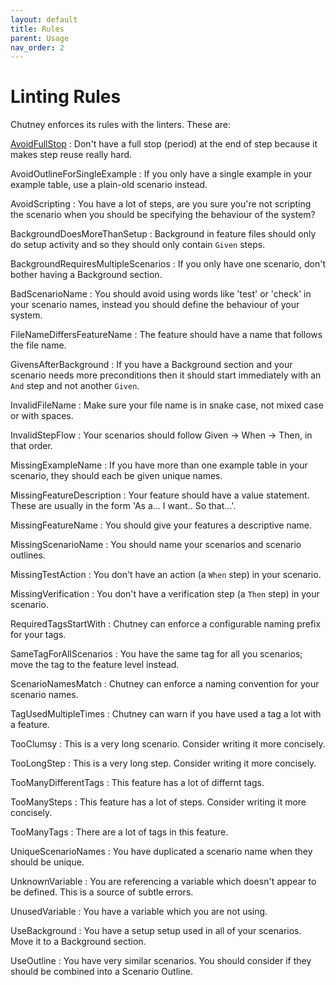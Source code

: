 ```yaml
---
layout: default
title: Rules
parent: Usage
nav_order: 2
---
```


# Linting Rules

Chutney enforces its rules with the linters. These are:

[AvoidFullStop](https://github.com/BillyRuffian/chutney/blob/master/features/avoid_full_stop.feature)
: Don't have a full stop (period) at the end of step because it makes step reuse really hard.

AvoidOutlineForSingleExample
: If you only have a single example in your example table, use a plain-old scenario instead.

AvoidScripting
: You have a lot of steps, are you sure you're not scripting the scenario when you should be specifying the behaviour of the system?

BackgroundDoesMoreThanSetup
: Background in feature files should only do setup activity and so they should only contain `Given` steps.

BackgroundRequiresMultipleScenarios
: If you only have one scenario, don't bother having a Background section.

BadScenarioName
: You should avoid using words like 'test' or 'check' in your scenario names, instead you should define the behaviour of your system.

FileNameDiffersFeatureName
: The feature should have a name that follows the file name.

GivensAfterBackground
: If you have a Background section and your scenario needs more preconditions then it should start immediately with an `And` step and not another `Given`.

InvalidFileName
: Make sure your file name is in snake case, not mixed case or with spaces.

InvalidStepFlow
: Your scenarios should follow Given → When → Then, in that order.

MissingExampleName
: If you have more than one example table in your scenario, they should each be given unique names.

MissingFeatureDescription
: Your feature should have a value statement. These are usually in the form 'As a... I want.. So that...'.

MissingFeatureName
: You should give your features a descriptive name.

MissingScenarioName
: You should name your scenarios and scenario outlines.

MissingTestAction
: You don't have an action (a `When` step) in your scenario.

MissingVerification
: You don't have a verification step (a `Then` step) in your scenario.

RequiredTagsStartWith
: Chutney can enforce a configurable naming prefix for your tags.

SameTagForAllScenarios
: You have the same tag for all you scenarios; move the tag to the feature level instead.

ScenarioNamesMatch
: Chutney can enforce a naming convention for your scenario names.

TagUsedMultipleTimes
: Chutney can warn if you have used a tag a lot with a feature.

TooClumsy
: This is a very long scenario. Consider writing it more concisely.

TooLongStep
: This is a very long step. Consider writing it more concisely.

TooManyDifferentTags
: This feature has a lot of differnt tags.

TooManySteps
: This feature has a lot of steps. Consider writing it more concisely.

TooManyTags
: There are a lot of tags in this feature.

UniqueScenarioNames
: You have duplicated a scenario name when they should be unique.

UnknownVariable
: You are referencing a variable which doesn't appear to be defined. This is a source of subtle errors.

UnusedVariable
: You have a variable which you are not using.

UseBackground
: You have a setup setup used in all of your scenarios. Move it to a Background section.

UseOutline
: You have very similar scenarios. You should consider if they should be combined into a Scenario Outline.
